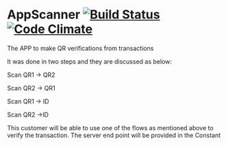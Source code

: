 AppScanner [![Build Status](https://travis-ci.org/jjhesk/v-app-scanner.svg)](https://travis-ci.org/jjhesk/v-app-scanner) [![Code Climate](https://codeclimate.com/github/jjhesk/v-app-scanner/badges/gpa.svg)](https://codeclimate.com/github/jjhesk/v-app-scanner)
==========

The APP to make QR verifications from transactions

It was done in two steps and they are discussed as below:

Scan QR1 -> QR2
  
Scan QR2 -> QR1
  
Scan QR1 -> ID
  
Scan QR2 ->ID

This customer will be able to use one of the flows as mentioned above to verify the transaction. The server end point will be provided in the Constant
